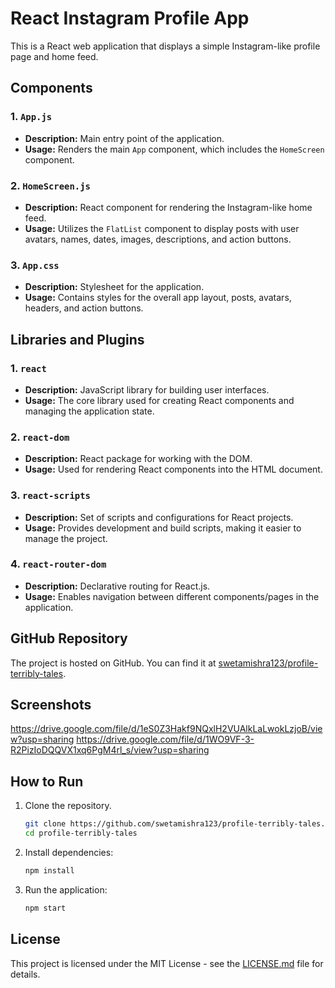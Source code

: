 
# React Instagram Profile App

This is a React web application that displays a simple Instagram-like profile page and home feed.

## Components

### 1. `App.js`
- **Description:** Main entry point of the application.
- **Usage:** Renders the main `App` component, which includes the `HomeScreen` component.

### 2. `HomeScreen.js`
- **Description:** React component for rendering the Instagram-like home feed.
- **Usage:** Utilizes the `FlatList` component to display posts with user avatars, names, dates, images, descriptions, and action buttons.

### 3. `App.css`
- **Description:** Stylesheet for the application.
- **Usage:** Contains styles for the overall app layout, posts, avatars, headers, and action buttons.

## Libraries and Plugins

### 1. `react`
- **Description:** JavaScript library for building user interfaces.
- **Usage:** The core library used for creating React components and managing the application state.

### 2. `react-dom`
- **Description:** React package for working with the DOM.
- **Usage:** Used for rendering React components into the HTML document.

### 3. `react-scripts`
- **Description:** Set of scripts and configurations for React projects.
- **Usage:** Provides development and build scripts, making it easier to manage the project.

### 4. `react-router-dom`
- **Description:** Declarative routing for React.js.
- **Usage:** Enables navigation between different components/pages in the application.

## GitHub Repository

The project is hosted on GitHub. You can find it at [swetamishra123/profile-terribly-tales](https://github.com/swetamishra123/profile-terribly-tales).

## Screenshots

https://drive.google.com/file/d/1eS0Z3Hakf9NQxlH2VUAlkLaLwokLzjoB/view?usp=sharing
https://drive.google.com/file/d/1WO9VF-3-R2PizIoDQQVX1xq6PgM4rl_s/view?usp=sharing

## How to Run

1. Clone the repository.
   ```bash
   git clone https://github.com/swetamishra123/profile-terribly-tales.git
   cd profile-terribly-tales
   ```

2. Install dependencies:
   ```bash
   npm install
   ```

3. Run the application:
   ```bash
   npm start
   ```

## License

This project is licensed under the MIT License - see the [LICENSE.md](LICENSE.md) file for details.
```
